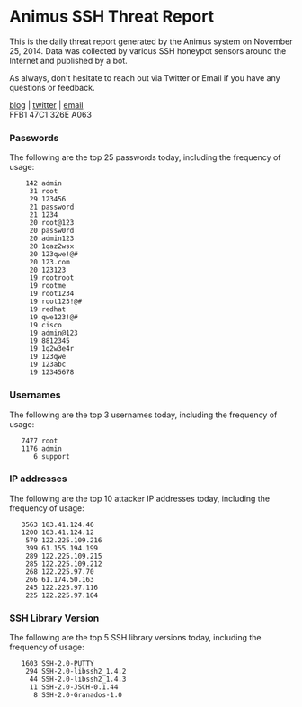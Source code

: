 # Animus SSH Threat Report

This is the daily threat report generated by the Animus system on November 25, 2014. Data was collected by various SSH honeypot sensors around the Internet and published by a bot.  

As always, don't hesitate to reach out via Twitter or Email if you have any questions or feedback.  

[blog](http://morris.guru) | [twitter](https://twitter.com/andrew___morris) | [email](mailto:andrew@morris.guru)  
FFB1 47C1 326E A063  
### Passwords
The following are the top 25 passwords today, including the frequency of usage:
```
    142 admin
     31 root
     29 123456
     21 password
     21 1234
     20 root@123
     20 passw0rd
     20 admin123
     20 1qaz2wsx
     20 123qwe!@#
     20 123.com
     20 123123
     19 rootroot
     19 rootme
     19 root1234
     19 root123!@#
     19 redhat
     19 qwe123!@#
     19 cisco
     19 admin@123
     19 8812345
     19 1q2w3e4r
     19 123qwe
     19 123abc
     19 12345678
```

### Usernames
The following are the top 3 usernames today, including the frequency of usage:
```
   7477 root
   1176 admin
      6 support
```

### IP addresses
The following are the top 10 attacker IP addresses today, including the frequency of usage:
```
   3563 103.41.124.46
   1200 103.41.124.12
    579 122.225.109.216
    399 61.155.194.199
    289 122.225.109.215
    285 122.225.109.212
    268 122.225.97.70
    266 61.174.50.163
    245 122.225.97.116
    225 122.225.97.104
```

### SSH Library Version
The following are the top 5 SSH library versions today, including the frequency of usage:
```
   1603 SSH-2.0-PUTTY
    294 SSH-2.0-libssh2_1.4.2
     44 SSH-2.0-libssh2_1.4.3
     11 SSH-2.0-JSCH-0.1.44
      8 SSH-2.0-Granados-1.0
```
